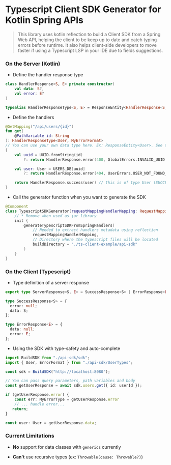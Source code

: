 # Typescript Client SDK Generator for Kotlin Spring APIs 

> This library uses kotlin reflection to build a Client SDK from a Spring Web API, helping the client to be keep
> up to date and catch typing errors before runtime. It also helps client-side developers to move faster
> if using a Typescript LSP in your IDE due to fields suggestions.

### On the Server (Kotlin)

* Define the handler response type

```kotlin
class HandlerResponse<S, E> private constructor(
    val data: S?,
    val error: E?
)

typealias HandlerResponseType<S, E> = ResponseEntity<HandlerResponse<S, E>>
```

* Define the handlers

```kotlin
@GetMapping("/api/users/{id}")
fun get(
    @PathVariable id: String
): HandlerResponseType<User, MyErrorFormat>
// You can use your own data type here. Ex: ResponseEntity<User>. See the example under `src/main/kotlin/c`
{
    val uuid = UUID.fromString(id)
        ?: return HandlerResponse.error(400, GlobalErrors.INVALID_UUID /* this is of type MyErrorFormat (ERROR) */)

    val user: User = USERS_DB[uuid]
        ?: return HandlerResponse.error(404, UserErrors.USER_NOT_FOUND_ERROR)

    return HandlerResponse.success(user) // this is of type User (SUCCESS)
}
```

* Call the generator function when you want to generate the SDK

```kotlin
@Component
class TypescriptSDKGenerator(requestMappingHandlerMapping: RequestMappingInfoHandlerMapping) {
    // * Remove when used as jar library
    init {
        generateTypescriptSDKFromSpringHandlers(
            // Needed to extract handlers metadata using reflection
            requestMappingHandlerMapping,
            // Directory where the typescript files will be located 
            buildDirectory = "./ts-client-example/api-sdk"
        )
    }
} 
```

### On the Client (Typescript)

* Type definition of a server response

```typescript
export type ServerResponse<S, E> = SuccessResponse<S> | ErrorResponse<E>;

type SuccessResponse<S> = {
  error: null;
  data: S;
};

type ErrorResponse<E> = {
  data: null;
  error: E;
};
```

* Using the SDK with type-safety and auto-complete

```typescript
import BuildSDK from "./api-sdk/sdk";
import { User, ErrorFormat } from "./api-sdk/UserTypes";

const sdk = BuildSDK("http://localhost:8080");

// You can pass query parameters, path variables and body 
const getUserResponse = await sdk.users.get({ id: userId });

if (getUserResponse.error) {
    const err: MyErrorType = getUserResponse.error
    // ... handle error...
   return;
}

const user: User = getUserResponse.data;
```

### Current Limitations

* **No** support for data classes with `generics` currently

* **Can't** use recursive types (ex: `Throwable(cause: Throwable?)`)
